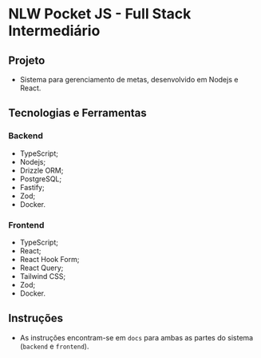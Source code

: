 # NLW Pocket JS - Full Stack Intermediário

## Projeto

- Sistema para gerenciamento de metas, desenvolvido em Nodejs e React.

## Tecnologias e Ferramentas

### Backend

- TypeScript;
- Nodejs;
- Drizzle ORM;
- PostgreSQL;
- Fastify;
- Zod;
- Docker.

### Frontend

- TypeScript;
- React;
- React Hook Form;
- React Query;
- Tailwind CSS;
- Zod;
- Docker.

## Instruções

- As instruções encontram-se em `docs` para ambas as partes do sistema (`backend` e `frontend`).
